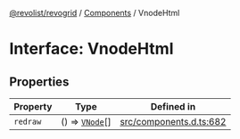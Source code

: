 [@revolist/revogrid](README.md) / [Components](Namespace.Components.md) / VnodeHtml

# Interface: VnodeHtml

## Properties

| Property | Type | Defined in |
| ------ | ------ | ------ |
| `redraw` | () => [`VNode`](Interface.VNode.md)[] | [src/components.d.ts:682](https://github.com/revolist/revogrid/blob/babcd934a05d11632dc60c6964673e41a780bbb7/src/components.d.ts#L682) |
